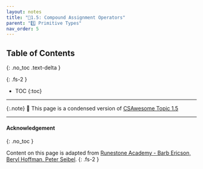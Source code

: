 ```yaml
---
layout: notes
title: "📓1.5: Compound Assignment Operators" 
parent: "1️⃣ Primitive Types"
nav_order: 5
---
```


## Table of Contents
{: .no_toc .text-delta }

{: .fs-2 }
- TOC
{:toc}

---

{:.note}
📖 This page is a condensed version of [CSAwesome Topic 1.5](https://runestone.academy/ns/books/published/csawesome/Unit1-Getting-Started/topic-1-5-shortcutoperators.html?mode=browsing)

---

#### Acknowledgement
{: .no_toc }

Content on this page is adapted from [Runestone Academy - Barb Ericson, Beryl Hoffman, Peter Seibel](https://runestone.academy/ns/books/published/csawesome/index.html?mode=browsing).
{: .fs-2 }
